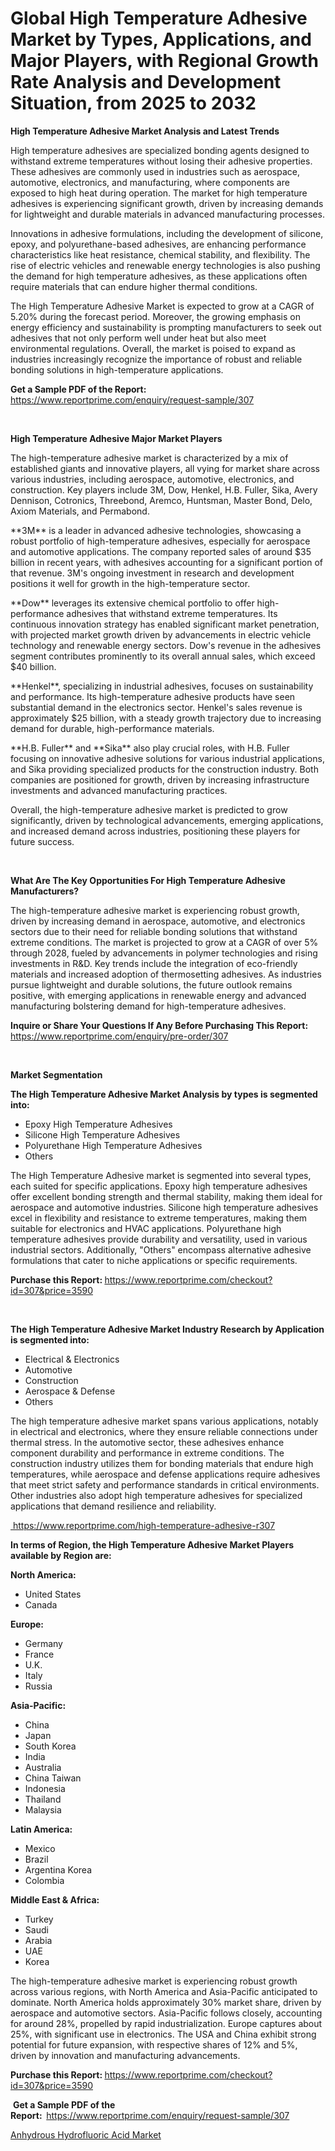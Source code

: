 <p><h1>Global High Temperature Adhesive Market by Types, Applications, and Major Players, with Regional Growth Rate Analysis and Development Situation, from 2025 to 2032</h1></p><p><strong>High Temperature Adhesive Market Analysis and Latest Trends</strong></p>
<p><p>High temperature adhesives are specialized bonding agents designed to withstand extreme temperatures without losing their adhesive properties. These adhesives are commonly used in industries such as aerospace, automotive, electronics, and manufacturing, where components are exposed to high heat during operation. The market for high temperature adhesives is experiencing significant growth, driven by increasing demands for lightweight and durable materials in advanced manufacturing processes. </p><p>Innovations in adhesive formulations, including the development of silicone, epoxy, and polyurethane-based adhesives, are enhancing performance characteristics like heat resistance, chemical stability, and flexibility. The rise of electric vehicles and renewable energy technologies is also pushing the demand for high temperature adhesives, as these applications often require materials that can endure higher thermal conditions.</p><p>The High Temperature Adhesive Market is expected to grow at a CAGR of 5.20% during the forecast period. Moreover, the growing emphasis on energy efficiency and sustainability is prompting manufacturers to seek out adhesives that not only perform well under heat but also meet environmental regulations. Overall, the market is poised to expand as industries increasingly recognize the importance of robust and reliable bonding solutions in high-temperature applications.</p></p>
<p><strong>Get a Sample PDF of the Report:&nbsp;</strong> <a href="https://www.reportprime.com/enquiry/request-sample/307?utm_campaign=2811&utm_medium=2&utm_source=Github&utm_content=ia&utm_term=18032025&utm_id=high-temperature-adhesive">https://www.reportprime.com/enquiry/request-sample/307</a></p>
<p>&nbsp;</p>
<p><strong>High Temperature Adhesive Major Market Players</strong></p>
<p><p>The high-temperature adhesive market is characterized by a mix of established giants and innovative players, all vying for market share across various industries, including aerospace, automotive, electronics, and construction. Key players include 3M, Dow, Henkel, H.B. Fuller, Sika, Avery Dennison, Cotronics, Threebond, Aremco, Huntsman, Master Bond, Delo, Axiom Materials, and Permabond.</p><p>**3M** is a leader in advanced adhesive technologies, showcasing a robust portfolio of high-temperature adhesives, especially for aerospace and automotive applications. The company reported sales of around $35 billion in recent years, with adhesives accounting for a significant portion of that revenue. 3M's ongoing investment in research and development positions it well for growth in the high-temperature sector.</p><p>**Dow** leverages its extensive chemical portfolio to offer high-performance adhesives that withstand extreme temperatures. Its continuous innovation strategy has enabled significant market penetration, with projected market growth driven by advancements in electric vehicle technology and renewable energy sectors. Dow's revenue in the adhesives segment contributes prominently to its overall annual sales, which exceed $40 billion.</p><p>**Henkel**, specializing in industrial adhesives, focuses on sustainability and performance. Its high-temperature adhesive products have seen substantial demand in the electronics sector. Henkel's sales revenue is approximately $25 billion, with a steady growth trajectory due to increasing demand for durable, high-performance materials.</p><p>**H.B. Fuller** and **Sika** also play crucial roles, with H.B. Fuller focusing on innovative adhesive solutions for various industrial applications, and Sika providing specialized products for the construction industry. Both companies are positioned for growth, driven by increasing infrastructure investments and advanced manufacturing practices.</p><p>Overall, the high-temperature adhesive market is predicted to grow significantly, driven by technological advancements, emerging applications, and increased demand across industries, positioning these players for future success.</p></p>
<p>&nbsp;</p>
<p><strong>What Are The Key Opportunities For High Temperature Adhesive Manufacturers?</strong></p>
<p><p>The high-temperature adhesive market is experiencing robust growth, driven by increasing demand in aerospace, automotive, and electronics sectors due to their need for reliable bonding solutions that withstand extreme conditions. The market is projected to grow at a CAGR of over 5% through 2028, fueled by advancements in polymer technologies and rising investments in R&D. Key trends include the integration of eco-friendly materials and increased adoption of thermosetting adhesives. As industries pursue lightweight and durable solutions, the future outlook remains positive, with emerging applications in renewable energy and advanced manufacturing bolstering demand for high-temperature adhesives.</p></p>
<p><strong>Inquire or Share Your Questions If Any Before Purchasing This Report:</strong> <a href="https://www.reportprime.com/enquiry/pre-order/307?utm_campaign=2811&utm_medium=2&utm_source=Github&utm_content=ia&utm_term=18032025&utm_id=high-temperature-adhesive">https://www.reportprime.com/enquiry/pre-order/307</a></p>
<p>&nbsp;</p>
<p><strong>Market Segmentation</strong></p>
<p><strong>The High Temperature Adhesive Market Analysis by types is segmented into:</strong></p>
<p><ul><li>Epoxy High Temperature Adhesives</li><li>Silicone High Temperature Adhesives</li><li>Polyurethane High Temperature Adhesives</li><li>Others</li></ul></p>
<p><p>The High Temperature Adhesive market is segmented into several types, each suited for specific applications. Epoxy high temperature adhesives offer excellent bonding strength and thermal stability, making them ideal for aerospace and automotive industries. Silicone high temperature adhesives excel in flexibility and resistance to extreme temperatures, making them suitable for electronics and HVAC applications. Polyurethane high temperature adhesives provide durability and versatility, used in various industrial sectors. Additionally, "Others" encompass alternative adhesive formulations that cater to niche applications or specific requirements.</p></p>
<p><strong>Purchase this Report:&nbsp;</strong><a href="https://www.reportprime.com/checkout?id=307&price=3590&utm_campaign=2811&utm_medium=2&utm_source=Github&utm_content=ia&utm_term=18032025&utm_id=high-temperature-adhesive">https://www.reportprime.com/checkout?id=307&price=3590</a></p>
<p>&nbsp;</p>
<p><strong>The High Temperature Adhesive Market Industry Research by Application is segmented into:</strong></p>
<p><ul><li>Electrical & Electronics</li><li>Automotive</li><li>Construction</li><li>Aerospace & Defense</li><li>Others</li></ul></p>
<p><p>The high temperature adhesive market spans various applications, notably in electrical and electronics, where they ensure reliable connections under thermal stress. In the automotive sector, these adhesives enhance component durability and performance in extreme conditions. The construction industry utilizes them for bonding materials that endure high temperatures, while aerospace and defense applications require adhesives that meet strict safety and performance standards in critical environments. Other industries also adopt high temperature adhesives for specialized applications that demand resilience and reliability.</p></p>
<p><a href="https://www.reportprime.com/high-temperature-adhesive-r307?utm_campaign=2811&utm_medium=2&utm_source=Github&utm_content=ia&utm_term=18032025&utm_id=high-temperature-adhesive">&nbsp;https://www.reportprime.com/high-temperature-adhesive-r307</a></p>
<p><strong>In terms of Region, the High Temperature Adhesive Market Players available by Region are:</strong></p>
<p>
    <p> <strong> North America: </strong>
        <ul>
            <li>United States</li>
            <li>Canada</li>
        </ul>
        </p> 
    <p> <strong> Europe: </strong>
        <ul>
            <li>Germany</li>
            <li>France</li>
            <li>U.K.</li>
            <li>Italy</li>
            <li>Russia</li>
        </ul>
        </p> 
    <p> <strong> Asia-Pacific: </strong>
        <ul>
            <li>China</li>
            <li>Japan</li>
            <li>South Korea</li>
            <li>India</li>
            <li>Australia</li>
            <li>China Taiwan</li>
            <li>Indonesia</li>
            <li>Thailand</li>
            <li>Malaysia</li>
        </ul>
        </p> 
    <p> <strong> Latin America: </strong>
        <ul>
            <li>Mexico</li>
            <li>Brazil</li>
            <li>Argentina Korea</li>
            <li>Colombia</li>
        </ul>
        </p> 
    <p> <strong> Middle East & Africa: </strong>
        <ul>
            <li>Turkey</li>
            <li>Saudi</li>
            <li>Arabia</li>
            <li>UAE</li>
            <li>Korea</li>
        </ul>
    </p>
    </p>
<p><p>The high-temperature adhesive market is experiencing robust growth across various regions, with North America and Asia-Pacific anticipated to dominate. North America holds approximately 30% market share, driven by aerospace and automotive sectors. Asia-Pacific follows closely, accounting for around 28%, propelled by rapid industrialization. Europe captures about 25%, with significant use in electronics. The USA and China exhibit strong potential for future expansion, with respective shares of 12% and 5%, driven by innovation and manufacturing advancements.</p></p>
<p><strong>Purchase this Report: </strong><a href="https://www.reportprime.com/checkout?id=307&price=3590&utm_campaign=2811&utm_medium=2&utm_source=Github&utm_content=ia&utm_term=18032025&utm_id=high-temperature-adhesive">https://www.reportprime.com/checkout?id=307&price=3590</a></p>
<p>&nbsp;<strong>Get a Sample PDF of the Report:&nbsp;&nbsp;</strong><a href="https://www.reportprime.com/enquiry/request-sample/307?utm_campaign=2811&utm_medium=2&utm_source=Github&utm_content=ia&utm_term=18032025&utm_id=high-temperature-adhesive">https://www.reportprime.com/enquiry/request-sample/307</a></p>
<p><strong></strong></p>
<p><p><a href="https://github.com/nafidurii/Market-Research-Report-List-1/blob/main/anhydrous-hydrofluoric-acid-market.md?utm_campaign=2811&utm_medium=2&utm_source=Github&utm_content=ia&utm_term=18032025&utm_id=high-temperature-adhesive">Anhydrous Hydrofluoric Acid Market</a></p></p>